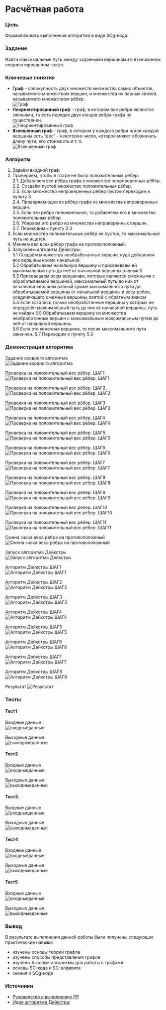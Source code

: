 # Расчётная работа

### Цель

Формализовать выполнение алгоритма в виде SCg-кода. 

### Задание

Найти максимальный путь между заданными вершинами в взвешанном неориентированном графе. 

### Ключевые понятия 

- **Граф** - совокупность двух множеств множества самих объектов, называемого множеством вершин, и множества их парных связей, называемого множеством рёбер.  
![Граф](/images/Graph.png) 
- **Неориентированный граф** - граф, в котором все ребра являются звеньями, то есть порядок двух концов ребра графа не существенен.  
![Неориентированный граф](/images/Undirected_graph.png) 
- **Взвешенный граф** - граф, в котором у каждого ребра и/или каждой вершины есть “вес” - некоторое число, которое может обозначать длину пути, его стоимость и т. п.  
![Взвешенный граф](/images/weighted_undirected_graph.png) 

### Алгоритм 

1. Задаём входной граф:  
2. Проверяем, чтобы в графе не было положительных рёбер:  
2.1. Добавляем все рёбра графа в множество непроверенных рёбер.   
2.2. Создаём пустоё множество положительных рёбер.   
2.3. Если множество непроверенных рёбер пустое переходим к пункту 3  
2.4. Проверяем одно из рёбер графа из множества непроверенных вершин.  
2.5. Если это ребро положиельное, то добавляем его в множество положительных рёбер.  
2.6. Убираем это ребро из множества непроверенных вершин.  
2.7. Переходим к пункту 2.3
3. Если множество положительных ребёр не пустое, то максимальный путь не ищется.
4. Меняем вес всех рёбер графа на противоположный.  
5. Запускаем алгоритм Дейкстры:  
5.1 Создаём множество необработанных вершин, куда добавляем все вершины кроме начальной.  
5.2 Обрабатываем начальную вершину и присваеваем ей максимальный путь до неё от начальной вершины равный 0  
5.3 Присваеваем всем вершинам, которые являются смежными с обрабатываемой вершиной, максимальный путь до них от начальной вершины равный сумме максимального пути до обрабатываемой вершины от начальной вершины и веса ребра, соединяющего смежные вершины, взятой с обратным знаком  
5.4 Если остались только необработанные вершины у которых не определён максимальный путь до них от начальной вершины, путь не найден
5.5 Обрабатываем вершину из множества необработанных вершин с максимальным максимальным путём до неё от начальной вершины.  
5.6 Если это конечная вершина, то посик максимального пути закончен.
5.7 Переходим к пункту 5.3  

### Демонстрация алгоритма  


Задание входного алгоритма  
![Задание входного алгоритма](/images/Setting_the_input_algorithm.png)  


Проверка на положительный вес рёбер. ШАГ1  
![Проверка на положительный вес рёбер. ШАГ1 ](/images/Checking_for_positive_edge_weights.STEP1.png)  


Проверка на положительный вес рёбер. ШАГ2  
![Проверка на положительный вес рёбер. ШАГ2 ](/images/Checking_for_positive_edge_weights.STEP2.png)  


Проверка на положительный вес рёбер. ШАГ3  
![Проверка на положительный вес рёбер. ШАГ3 ](/images/Checking_for_positive_edge_weights.STEP3.png)  


Проверка на положительный вес рёбер. ШАГ4  
![Проверка на положительный вес рёбер. ШАГ4 ](/images/Checking_for_positive_edge_weights.STEP4.png)  


Проверка на положительный вес рёбер. ШАГ5  
![Проверка на положительный вес рёбер. ШАГ5 ](/images/Checking_for_positive_edge_weights.STEP5.png)  


Проверка на положительный вес рёбер. ШАГ6  
![Проверка на положительный вес рёбер. ШАГ6 ](/images/Checking_for_positive_edge_weights.STEP6.png)  


Проверка на положительный вес рёбер. ШАГ7  
![Проверка на положительный вес рёбер. ШАГ7 ](/images/Checking_for_positive_edge_weights.STEP7.png)  


Проверка на положительный вес рёбер. ШАГ8  
![Проверка на положительный вес рёбер. ШАГ8 ](/images/Checking_for_positive_edge_weights.STEP8.png)  


Проверка на положительный вес рёбер. ШАГ9  
![Проверка на положительный вес рёбер. ШАГ9 ](/images/Checking_for_positive_edge_weights.STEP9.png)  


Проверка на положительный вес рёбер. ШАГ10  
![Проверка на положительный вес рёбер. ШАГ10 ](/images/Checking_for_positive_edge_weights.STEP10.png)  


Проверка на положительный вес рёбер. ШАГ11  
![Проверка на положительный вес рёбер. ШАГ11 ](/images/Checking_for_positive_edge_weights.STEP11.png)  


Смена знака веса ребра на противоположный  
![Смена знака веса ребра на противоположный ](/images/Changing.png)  


Запуск алгоритма Дейкстры  
![Запуск алгоритма Дейкстры](/images/Running_Dijkstra's_algorithm.png)  


Алгоритм Дейкстры.ШАГ1  
![Алгоритм Дейкстры.ШАГ1](/images/Dijkstra's_algorithm.STEP1.png)  


Алгоритм Дейкстры.ШАГ2  
![Алгоритм Дейкстры.ШАГ2](/images/Dijkstra's_algorithm.STEP2.png)  


Алгоритм Дейкстры.ШАГ3  
![Алгоритм Дейкстры.ШАГ3](/images/Dijkstra's_algorithm.STEP3.png)  


Алгоритм Дейкстры.ШАГ4  
![Алгоритм Дейкстры.ШАГ4](/images/Dijkstra's_algorithm.STEP4.png)  


Алгоритм Дейкстры.ШАГ5  
![Алгоритм Дейкстры.ШАГ5](/images/Dijkstra's_algorithm.STEP5.png)  


Алгоритм Дейкстры.ШАГ6  
![Алгоритм Дейкстры.ШАГ6](/images/Dijkstra's_algorithm.STEP6.png)  


Алгоритм Дейкстры.ШАГ7  
![Алгоритм Дейкстры.ШАГ7](/images/Dijkstra's_algorithm.STEP7.png)  


Алгоритм Дейкстры.ШАГ8  
![Алгоритм Дейкстры.ШАГ8](/images/Dijkstra's_algorithm.STEP8.png)  


Результат
![Результат](/images/Answer.png)  


### Тесты  


#### Тест1  
Входные данные  
![входныеданные](/images/TEST1START.png)  
 
 
Выходные данные  
![выходныеданные](/images/TEST1END.png)  


#### Тест2  
Входные данные  
![входныеданные](/images/TEST2START.png)  
 
 
Выходные данные  
![выходныеданные](/images/TEST2END.png)  


#### Тест3  
Входные данные  
![входныеданные](/images/TEST3START.png)  
 
 
Выходные данные  
![выходныеданные](/images/TEST3END.png)  


#### Тест4  
Входные данные  
![входныеданные](/images/TEST4START.png)  
 
 
Выходные данные  
![выходныеданные](/images/TEST4END.png)  


#### Тест5  
Входные данные  
![входныеданные](/images/TEST5START.png)  
 
 
Выходные данные  
![выходныеданные](/images/TEST5END.png)  


### Вывод  

В результате выполнения данной работы были получены следующие практические навыки:
- изучены основы теории графов
- изучены способы представления графов
- изучены базовые алгоритмы для работы с графами
- основы SC-кода и SC-алфавита  
- знания о SCg-коде


### Источники

- [Руководство к выполнению РР](https://drive.google.com/drive/folders/1RSriLOZWpxyozHjUa1Kz3uZtIr0PixVh)
- [Идея алгоритма Дейкстры](https://www.youtube.com/watch?v=fA_xvuqzuGs&t=493s&ab_channel=%D0%9E%D0%BB%D0%B8%D0%BC%D0%BF%D0%B8%D0%B0%D0%B4%D0%BD%D0%BE%D0%B5%D0%BF%D1%80%D0%BE%D0%B3%D1%80%D0%B0%D0%BC%D0%BC%D0%B8%D1%80%D0%BE%D0%B2%D0%B0%D0%BD%D0%B8%D0%B5%D0%B2%D0%A3%D0%BB%D0%93%D0%A2%D0%A3)
